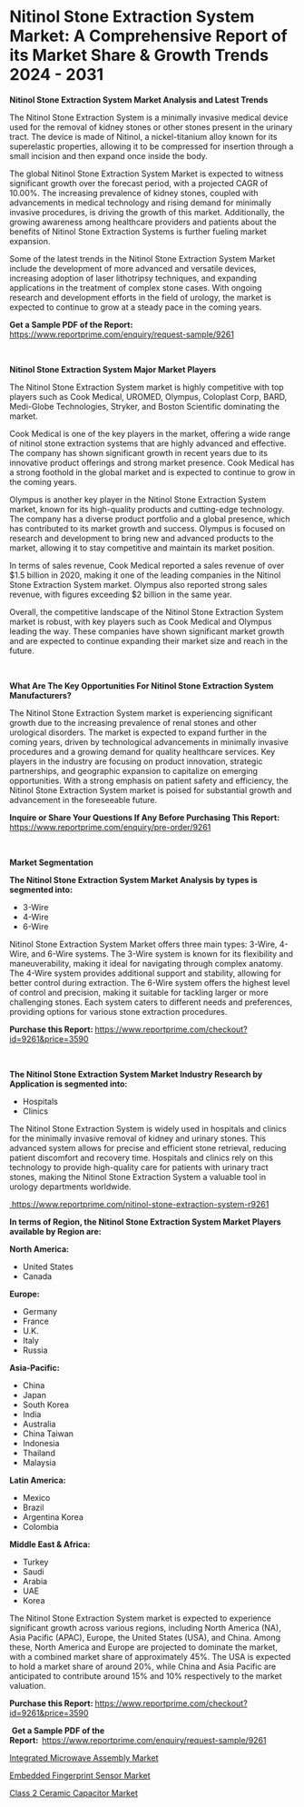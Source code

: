 <p><h1>Nitinol Stone Extraction System Market: A Comprehensive Report of its Market Share & Growth Trends 2024 - 2031</h1></p><p><strong>Nitinol Stone Extraction System Market Analysis and Latest Trends</strong></p>
<p><p>The Nitinol Stone Extraction System is a minimally invasive medical device used for the removal of kidney stones or other stones present in the urinary tract. The device is made of Nitinol, a nickel-titanium alloy known for its superelastic properties, allowing it to be compressed for insertion through a small incision and then expand once inside the body.</p><p>The global Nitinol Stone Extraction System Market is expected to witness significant growth over the forecast period, with a projected CAGR of 10.00%. The increasing prevalence of kidney stones, coupled with advancements in medical technology and rising demand for minimally invasive procedures, is driving the growth of this market. Additionally, the growing awareness among healthcare providers and patients about the benefits of Nitinol Stone Extraction Systems is further fueling market expansion.</p><p>Some of the latest trends in the Nitinol Stone Extraction System Market include the development of more advanced and versatile devices, increasing adoption of laser lithotripsy techniques, and expanding applications in the treatment of complex stone cases. With ongoing research and development efforts in the field of urology, the market is expected to continue to grow at a steady pace in the coming years.</p></p>
<p><strong>Get a Sample PDF of the Report:&nbsp;</strong> <a href="https://www.reportprime.com/enquiry/request-sample/9261">https://www.reportprime.com/enquiry/request-sample/9261</a></p>
<p>&nbsp;</p>
<p><strong>Nitinol Stone Extraction System Major Market Players</strong></p>
<p><p>The Nitinol Stone Extraction System market is highly competitive with top players such as Cook Medical, UROMED, Olympus, Coloplast Corp, BARD, Medi-Globe Technologies, Stryker, and Boston Scientific dominating the market. </p><p>Cook Medical is one of the key players in the market, offering a wide range of nitinol stone extraction systems that are highly advanced and effective. The company has shown significant growth in recent years due to its innovative product offerings and strong market presence. Cook Medical has a strong foothold in the global market and is expected to continue to grow in the coming years.</p><p>Olympus is another key player in the Nitinol Stone Extraction System market, known for its high-quality products and cutting-edge technology. The company has a diverse product portfolio and a global presence, which has contributed to its market growth and success. Olympus is focused on research and development to bring new and advanced products to the market, allowing it to stay competitive and maintain its market position.</p><p>In terms of sales revenue, Cook Medical reported a sales revenue of over $1.5 billion in 2020, making it one of the leading companies in the Nitinol Stone Extraction System market. Olympus also reported strong sales revenue, with figures exceeding $2 billion in the same year.</p><p>Overall, the competitive landscape of the Nitinol Stone Extraction System market is robust, with key players such as Cook Medical and Olympus leading the way. These companies have shown significant market growth and are expected to continue expanding their market size and reach in the future.</p></p>
<p>&nbsp;</p>
<p><strong>What Are The Key Opportunities For Nitinol Stone Extraction System Manufacturers?</strong></p>
<p><p>The Nitinol Stone Extraction System market is experiencing significant growth due to the increasing prevalence of renal stones and other urological disorders. The market is expected to expand further in the coming years, driven by technological advancements in minimally invasive procedures and a growing demand for quality healthcare services. Key players in the industry are focusing on product innovation, strategic partnerships, and geographic expansion to capitalize on emerging opportunities. With a strong emphasis on patient safety and efficiency, the Nitinol Stone Extraction System market is poised for substantial growth and advancement in the foreseeable future.</p></p>
<p><strong>Inquire or Share Your Questions If Any Before Purchasing This Report:</strong> <a href="https://www.reportprime.com/enquiry/pre-order/9261">https://www.reportprime.com/enquiry/pre-order/9261</a></p>
<p>&nbsp;</p>
<p><strong>Market Segmentation</strong></p>
<p><strong>The Nitinol Stone Extraction System Market Analysis by types is segmented into:</strong></p>
<p><ul><li>3-Wire</li><li>4-Wire</li><li>6-Wire</li></ul></p>
<p><p>Nitinol Stone Extraction System Market offers three main types: 3-Wire, 4-Wire, and 6-Wire systems. The 3-Wire system is known for its flexibility and maneuverability, making it ideal for navigating through complex anatomy. The 4-Wire system provides additional support and stability, allowing for better control during extraction. The 6-Wire system offers the highest level of control and precision, making it suitable for tackling larger or more challenging stones. Each system caters to different needs and preferences, providing options for various stone extraction procedures.</p></p>
<p><strong>Purchase this Report:&nbsp;</strong><a href="https://www.reportprime.com/checkout?id=9261&price=3590">https://www.reportprime.com/checkout?id=9261&price=3590</a></p>
<p>&nbsp;</p>
<p><strong>The Nitinol Stone Extraction System Market Industry Research by Application is segmented into:</strong></p>
<p><ul><li>Hospitals</li><li>Clinics</li></ul></p>
<p><p>The Nitinol Stone Extraction System is widely used in hospitals and clinics for the minimally invasive removal of kidney and urinary stones. This advanced system allows for precise and efficient stone retrieval, reducing patient discomfort and recovery time. Hospitals and clinics rely on this technology to provide high-quality care for patients with urinary tract stones, making the Nitinol Stone Extraction System a valuable tool in urology departments worldwide.</p></p>
<p><a href="https://www.reportprime.com/nitinol-stone-extraction-system-r9261">&nbsp;https://www.reportprime.com/nitinol-stone-extraction-system-r9261</a></p>
<p><strong>In terms of Region, the Nitinol Stone Extraction System Market Players available by Region are:</strong></p>
<p>
    <p> <strong> North America: </strong>
        <ul>
            <li>United States</li>
            <li>Canada</li>
        </ul>
        </p> 
    <p> <strong> Europe: </strong>
        <ul>
            <li>Germany</li>
            <li>France</li>
            <li>U.K.</li>
            <li>Italy</li>
            <li>Russia</li>
        </ul>
        </p> 
    <p> <strong> Asia-Pacific: </strong>
        <ul>
            <li>China</li>
            <li>Japan</li>
            <li>South Korea</li>
            <li>India</li>
            <li>Australia</li>
            <li>China Taiwan</li>
            <li>Indonesia</li>
            <li>Thailand</li>
            <li>Malaysia</li>
        </ul>
        </p> 
    <p> <strong> Latin America: </strong>
        <ul>
            <li>Mexico</li>
            <li>Brazil</li>
            <li>Argentina Korea</li>
            <li>Colombia</li>
        </ul>
        </p> 
    <p> <strong> Middle East & Africa: </strong>
        <ul>
            <li>Turkey</li>
            <li>Saudi</li>
            <li>Arabia</li>
            <li>UAE</li>
            <li>Korea</li>
        </ul>
    </p>
    </p>
<p><p>The Nitinol Stone Extraction System market is expected to experience significant growth across various regions, including North America (NA), Asia Pacific (APAC), Europe, the United States (USA), and China. Among these, North America and Europe are projected to dominate the market, with a combined market share of approximately 45%. The USA is expected to hold a market share of around 20%, while China and Asia Pacific are anticipated to contribute around 15% and 10% respectively to the market valuation.</p></p>
<p><strong>Purchase this Report: </strong><a href="https://www.reportprime.com/checkout?id=9261&price=3590">https://www.reportprime.com/checkout?id=9261&price=3590</a></p>
<p>&nbsp;<strong>Get a Sample PDF of the Report:&nbsp;&nbsp;</strong><a href="https://www.reportprime.com/enquiry/request-sample/9261">https://www.reportprime.com/enquiry/request-sample/9261</a></p>
<p><strong></strong></p>
<p><p><a href="https://bubble-tree-ea4.notion.site/Integrated-Microwave-Assembly-Market-Size-Market-Outlook-and-Market-Forecast-2024-to-2031-4c470933432b4871bdd0616a172a8d95">Integrated Microwave Assembly Market</a></p><p><a href="https://thundering-castanet-c65.notion.site/Embedded-Fingerprint-Sensor-Market-Size-Reveals-the-Best-Marketing-Channels-In-Global-Industry-5b80a9b8ca6c4b90b3cd7e2c00343622">Embedded Fingerprint Sensor Market</a></p><p><a href="https://bubble-tree-ea4.notion.site/Class-2-Ceramic-Capacitor-Market-Trends-Forecast-and-Competitive-Analysis-to-2031-90e91eff4dd14ce8827378efb7c7f428">Class 2 Ceramic Capacitor Market</a></p></p>